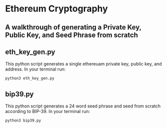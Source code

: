 
# Ethereum Cryptography

## A walkthrough of generating a Private Key, Public Key, and Seed Phrase from scratch

## eth_key_gen.py

This python script generates a single ethereuam private key, public key, and address. In your terminal run:

```bash
python3 eth_key_gen.py
```

## bip39.py

This python script generates a 24 word seed phrase and seed from scratch according to BIP-39. In your terminal run:

```bash
python3 bip39.py
```